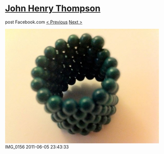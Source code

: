 # [John Henry Thompson](../README.md)
post Facebook.com
[< Previous](2011-06-05-5.md) [Next >](2011-06-05-7.md)

[![](../media/2011-06-05/Magnetic-Balls-IMG_0156.jpg)](../README.md)
IMG_0156
2011-06-05 23:43:33